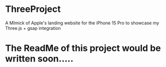 # ThreeProject
A MImick of Apple's landing website for the iPhone 15 Pro to showcase my Three.js + gsap integration

# The ReadMe of this project would be written soon.....
